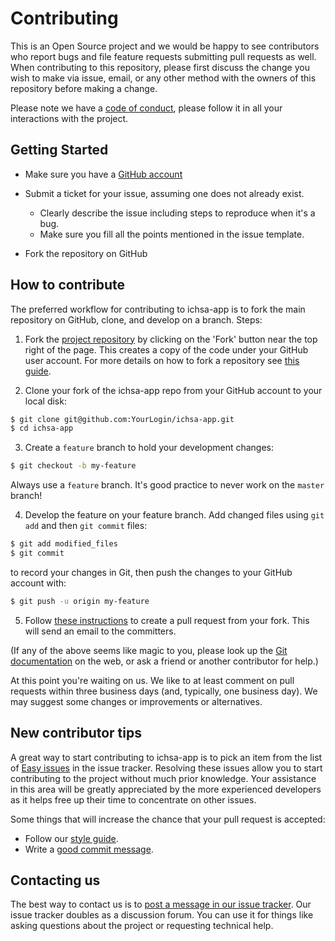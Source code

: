 # Contributing

This is an Open Source project and we would be happy to see contributors who report bugs and file feature requests submitting pull requests as well. When contributing to this repository, please first discuss the change you wish to make via issue, email, or any other method with the owners of this repository before making a change.

Please note we have a [code of conduct](https://github.com/OpenSourceHelpCommunity/OpenSourceHelpCommunity.github.io/blob/develop/CODE_OF_CONDUCT.md), please follow it in all your interactions with the project.

## Getting Started

- Make sure you have a [GitHub account](https://github.com/signup/free)
- Submit a ticket for your issue, assuming one does not already exist.

  - Clearly describe the issue including steps to reproduce when it's a bug.
  - Make sure you fill all the points mentioned in the issue template.

- Fork the repository on GitHub

## How to contribute

The preferred workflow for contributing to ichsa-app is to fork the main repository on GitHub, clone, and develop on a branch. Steps:

1. Fork the [project repository](https://github.com/vaibhavsingh97/ichsa-app.git) by clicking on the 'Fork' button near the top right of the page. This creates a copy of the code under your GitHub user account. For more details on how to fork a repository see [this guide](https://help.github.com/articles/fork-a-repo/).

2. Clone your fork of the ichsa-app repo from your GitHub account to your local disk:

  ```bash
  $ git clone git@github.com:YourLogin/ichsa-app.git
  $ cd ichsa-app
  ```

3. Create a `feature` branch to hold your development changes:

  ```bash
  $ git checkout -b my-feature
  ```

  Always use a `feature` branch. It's good practice to never work on the `master` branch!

4. Develop the feature on your feature branch. Add changed files using `git add` and then `git commit` files:

  ```bash
  $ git add modified_files
  $ git commit
  ```

  to record your changes in Git, then push the changes to your GitHub account with:

  ```bash
  $ git push -u origin my-feature
  ```

5. Follow [these instructions](https://help.github.com/articles/creating-a-pull-request-from-a-fork) to create a pull request from your fork. This will send an email to the committers.

(If any of the above seems like magic to you, please look up the [Git documentation](https://git-scm.com/documentation) on the web, or ask a friend or another contributor for help.)

At this point you're waiting on us. We like to at least comment on pull requests within three business days (and, typically, one business day). We may suggest some changes or improvements or alternatives.

## New contributor tips

A great way to start contributing to ichsa-app is to pick an item from the list of [Easy issues](https://github.com/vaibhavsingh97/ichsa-app/issues?labels=Easy) in the issue tracker. Resolving these issues allow you to start contributing to the project without much prior knowledge. Your assistance in this area will be greatly appreciated by the more experienced developers as it helps free up their time to concentrate on other issues.

Some things that will increase the chance that your pull request is accepted:

<!-- - Write tests. -->

 - Follow our [style guide][style].
 - Write a [good commit message][commit].

## Contacting us

The best way to contact us is to [post a message in our issue tracker](https://github.com/vaibhavsingh97/ichsa-app/issues/new). Our issue tracker doubles as a discussion forum. You can use it for things like asking questions about the project or requesting technical help.

<!-- Alternatively (less preferred), you can email us at **email@example.com**. -->

[commit]: http://tbaggery.com/2008/04/19/a-note-about-git-commit-messages.html
[style]: https://github.com/thoughtbot/guides/tree/master/style
